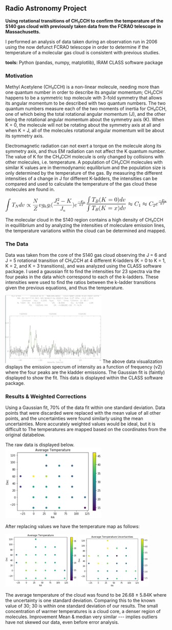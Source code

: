 ## Radio Astronomy Project
 
**Using rotational transitions of CH₃CCH to confirm the temperature of the S140 gas cloud with previously taken data from the FCRAO telescope in Massachusetts.**

I performed an analysis of data taken during an observation run in 2006 using the now defunct FCRAO telescope in order to determine if the temperature of a molecular gas cloud is consistent with previous studies. 

**tools:** Python (pandas, numpy, matplotlib), IRAM CLASS software package

### Motivation
Methyl Acetylene (CH₃CCH) is a non-linear molecule, needing more than one quantum number in order to describe its angular momentum; CH₃CCH happens to be a symmetric top molecule with 3-fold symmetry that allows its angular momentum to be described with two quantum numbers. The two quantum numbers measure each of the two moments of inertia for CH₃CCH, one of which being the total rotational angular momentum (J), and the other being the rotational angular momentum about the symmetry axis (K).
When K = 0, the molecule will not be rotating about the symmetry axis at all and when K = J, all of the molecules rotational angular momentum will be about its symmetry axis.

Electromagnetic radiation can not exert a torque on the molecule along its symmetry axis, and thus EM radiation can not affect the K quantum number. The value of K for the CH₃CCH molecule is only changed by collisions with other molecules, i.e. temperature. A population of CH₃CCH molecules with similar K values are in thermodynamic equilibrium and the population size is only determined by the temperature of the gas. By measuring the different intensities of a change in J for different K-ladders, the intensities can be compared and used to calculate the temperature of the gas cloud these molecules are found in.

<img src="images/CodeCogsEqn.png" width=250>
<img src="images/CodeCogsEqn (2).png" width=250>

The molecular cloud in the S140 region contains a high density of CH₃CCH in equillibrium and by analyzing the intensities of moleculare emission lines, the temperature variations within the cloud can be determined and mapped.

### The Data
Data was taken from the core of the S140 gas cloud observing the J = 6 and J = 5 rotational transition of CH₃CCH at 4 different K-ladders (K = 0 to K = 1, K = 2, and K = 3 transitions), and was analyzed using the CLASS software package. I used a gaussian fit to find the intensities for 23 spectra via the four peaks in the data which correspond to each of the k-ladders. These intensities were used to find the ratios between the k-ladder transitions given the previous equations, and thus the temperature.

<img src="images/radioast.png" width=300>
The above data visualization displays the emission specrum of intensity as a function of frequency (v2) where the four peaks are the kladder emissions. The Gaussian fit is (faintly) displayed to show the fit. This data is displayed within the CLASS software package.

### Results & Weighted Corrections
Using a Gaussian fit, 70% of the data fit within one standard deviation. Data points that were discarded were replaced with the mean value of all other points, and the uncertainties were found similarly using the mean uncertainties. More accurately weighted values would be ideal, but it is difficult to 
The temperatures are mapped based on the coordinates from the original databelow.

The raw data is displayed below.
<img src="images/rawavg.png" width=300>

After replacing values we have the temperature map as follows:
<p float="left">
  <img src="images/avgtemp.png" width=222 />
  <img src="images/avgtempu.png" width=222 />
</p>

The average temperature of the cloud was found to be 26.68 ± 5.84K where the uncertainty is one standard deviation. Comparing this to the known value of 30; 30 is within one standard deviation of our results.
The small concentration of warmer temperatures is a cloud core, a denser region of molecules.
Improvement
Mean & median very similar --- implies outliers have not skewed our data, even before error analysis. 
